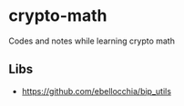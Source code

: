 # crypto-math

Codes and notes while learning crypto math

## Libs

* <https://github.com/ebellocchia/bip_utils>
